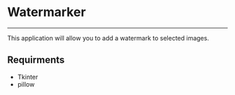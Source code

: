 # Watermarker
___

This application will allow you to add a watermark to selected images.

## Requirments
* Tkinter
* pillow